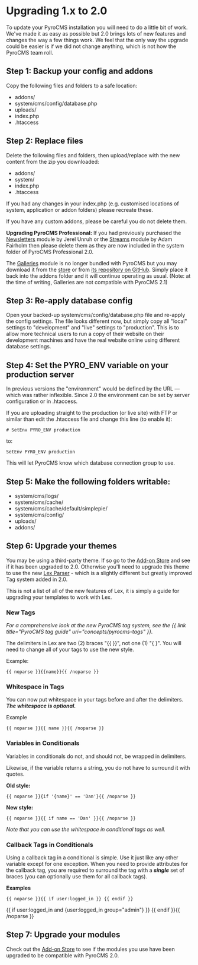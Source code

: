# Upgrading 1.x to 2.0

To update your PyroCMS installation you will need to do a little bit of work. We've made it as easy as possible but 2.0 brings lots of new features and changes the way a few things work. We feel that the only way the upgrade could be easier is if we did not change anything, which is not how the PyroCMS team roll.

## Step 1: Backup your config and addons

Copy the following files and folders to a safe location:

* addons/
* system/cms/config/database.php
* uploads/
* index.php
* .htaccess

## Step 2: Replace files

Delete the following files and folders, then upload/replace with the new content from the zip you downloaded:

* addons/
* system/
* index.php
* .htaccess

If you had any changes in your index.php (e.g. customised locations of system, application or addon folders) please recreate these.

If you have any custom addons, please be careful you do not delete them.

**Upgrading PyroCMS Professional:** If you had previously purchased the [Newsletters](http://www.pyrocms.com/store/details/newsletters) module by Jerel Unruh or the [Streams](http://parse19.com/pyrostreams) module by Adam Fairholm then please delete them as they are now included in the system folder of PyroCMS Professional 2.0. 

The [Galleries](http://www.pyrocms.com/store/details/galleries) module is no longer bundled with PyroCMS but you may download it from the [store](http://www.pyrocms.com/store/details/galleries) or from [its repository on GitHub](https://github.com/pyrocms/galleries). Simply place it back into the addons folder and it will continue operating as usual.  (Note: at the time of writing, Galleries are not compatible with PyroCMS 2.1)

## Step 3: Re-apply database config

Open your backed-up system/cms/config/database.php file and re-apply the config settings. The file looks different now, but simply copy all "local" settings to "development" and "live" settings to "production". This is to allow more technical users to run a copy of their website on their development machines and have the real website online using different database settings.

## Step 4: Set the PYRO_ENV variable on your production server

In previous versions the "environment" would be defined by the URL &mdash; which was rather inflexible. Since 2.0 the environment can be set by server configuration or in .htaccess.

If you are uploading straight to the production (or live site) with FTP or similar than edit the .htaccess file and change this line (to enable it):

    # SetEnv PYRO_ENV production

to:

    SetEnv PYRO_ENV production

This will let PyroCMS know which database connection group to use.

## Step 5: Make the following folders writable:

* system/cms/logs/
* system/cms/cache/
* system/cms/cache/default/simplepie/
* system/cms/config/
* uploads/
* addons/

## Step 6: Upgrade your themes

You may be using a third-party theme. If so go to the [Add-on Store](http://www.pyrocms.com/store) and see if it has been upgraded to 2.0. Otherwise you'll need to upgrade this theme to use the new [Lex Parser](https://github.com/pyrocms/lex) - which is a slightly different but greatly improved Tag system added in 2.0.

This is not a list of all of the new features of Lex, it is simply a guide for upgrading your templates to work with Lex.

### New Tags

_For a comprehensive look at the new PyroCMS tag system, see the {{ link title="PyroCMS tag guide" uri="concepts/pyrocms-tags" }}._

The delimiters in Lex are two (2) braces "{{ }}", not one (1) "{ }".  You will need to change all of your tags to use the new style.

Example:

	{{ noparse }}{{name}}{{ /noparse }}

### Whitespace in Tags

You can now put whitespace in your tags before and after the delimiters. ***The whitespace is optional.***

Example

    {{ noparse }}{{ name }}{{ /noparse }}

### Variables in Conditionals

Variables in conditionals do not, and should not, be wrapped in delimiters.

Likewise, if the variable returns a string, you do not have to surround it with quotes.

**Old style:**

	{{ noparse }}{if '{name}' == 'Dan'}{{ /noparse }}

**New style:**

    {{ noparse }}{{ if name == 'Dan' }}{{ /noparse }}

_Note that you can use the whitespace in conditional tags as well._

### Callback Tags in Conditionals

Using a callback tag in a conditional is simple.  Use it just like any other variable except for one exception.  When you need to provide attributes for the callback tag, you are required to surround the tag with a ***single*** set of braces (you can optionally use them for all callback tags).

**Examples**

    {{ noparse }}{{ if user:logged_in }} {{ endif }}

{{ if user:logged_in and {user:logged_in group="admin"} }} {{ endif }}{{ /noparse }}

## Step 7: Upgrade your modules

Check out the [Add-on Store](http://www.pyrocms.com/store) to see if the modules you use have been upgraded to be compatible with PyroCMS 2.0.
